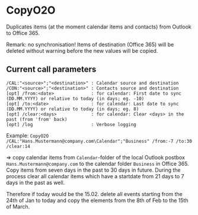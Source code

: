 # CopyO2O
Duplicates items (at the moment calendar items and contacts) from Outlook to Office 365.

Remark: no synchronisation! Items of destination (Office 365) will be deleted without warning before the new values will be copied.

## Current call parameters
```
/CAL:"<source>";"<destination>" : Calendar source and destination
/CON:"<source>";"<destination>" : Contacts source and destination  
[opt] /from:<date>              : for calendar: First date to sync (DD.MM.YYYY) or relative to today (in days; eg. -10)  
[opt] /to:<date>                : for calendar: Last date to sync (DD.MM.YYYY) or relative to today (in days; eg. 8)  
[opt] /clear:<days>             : for calendar: Clear <days> in the past (from 'from' back)  
[opt] /log                      : Verbose logging
```

Example: `CopyO2O /CAL:"Hans.Mustermann@company.com\Calendar";"Business" /from:-7 /to:30 /clear:14`

=> copy calendar items from `Calendar`-folder of the local Outlook postbox `Hans.Mustermann@company.com` to the calendar folder `Business` in Office 365. Copy items from seven days in the past to 30 days in future. During the process clear all calendar items which have a startdate from 21 days to 7 days in the past as well.

Therefore if today would be the 15.02. delete all events starting from the 24th of Jan to today and copy the elements from the 8th of Feb to the 15th of March.
